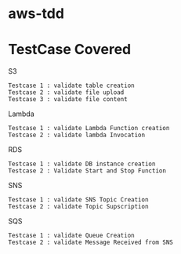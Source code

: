 # aws-tdd

# TestCase Covered

S3
    
    Testcase 1 : validate table creation
    Testcase 2 : validate file upload
    Testcase 3 : validate file content


Lambda

    Testcase 1 : validate Lambda Function creation
    Testcase 2 : validate lambda Invocation


RDS

    Testcase 1 : validate DB instance creation
    Testcase 2 : Validate Start and Stop Function

SNS

    Testcase 1 : validate SNS Topic Creation
    Testcase 2 : validate Topic Supscription

SQS

    Testcase 1 : validate Queue Creation
    Testcase 2 : validate Message Received from SNS  